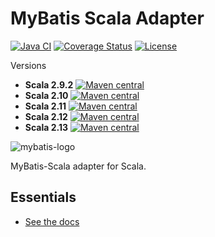 MyBatis Scala Adapter
=====================

[![Java CI](https://github.com/mybatis/scala/workflows/Java%20CI/badge.svg)](https://github.com/mybatis/scala/actions/workflows/ci.yaml)
[![Coverage Status](https://coveralls.io/repos/mybatis/scala/badge.svg?branch=master&service=github)](https://coveralls.io/github/mybatis/scala?branch=master)
[![License](http://img.shields.io/:license-apache-brightgreen.svg)](http://www.apache.org/licenses/LICENSE-2.0.html)

Versions
* **Scala 2.9.2** [![Maven central](https://maven-badges.herokuapp.com/maven-central/org.mybatis.scala/mybatis-scala-core_2.9.2/badge.svg)](https://maven-badges.herokuapp.com/maven-central/org.mybatis.scala/mybatis-scala-core_2.9.2)
* **Scala 2.10** [![Maven central](https://maven-badges.herokuapp.com/maven-central/org.mybatis.scala/mybatis-scala-core_2.10/badge.svg)](https://maven-badges.herokuapp.com/maven-central/org.mybatis.scala/mybatis-scala-core_2.10)
* **Scala 2.11** [![Maven central](https://maven-badges.herokuapp.com/maven-central/org.mybatis.scala/mybatis-scala-core_2.11/badge.svg)](https://maven-badges.herokuapp.com/maven-central/org.mybatis.scala/mybatis-scala-core_2.11)
* **Scala 2.12** [![Maven central](https://maven-badges.herokuapp.com/maven-central/org.mybatis.scala/mybatis-scala-core_2.12/badge.svg)](https://maven-badges.herokuapp.com/maven-central/org.mybatis.scala/mybatis-scala-core_2.12)
* **Scala 2.13** [![Maven central](https://maven-badges.herokuapp.com/maven-central/org.mybatis.scala/mybatis-scala-core_2.13/badge.svg)](https://maven-badges.herokuapp.com/maven-central/org.mybatis.scala/mybatis-scala-core_2.13)

![mybatis-logo](http://mybatis.github.io/images/mybatis-logo.png)

MyBatis-Scala adapter for Scala.

Essentials
----------

* [See the docs](http://mybatis.github.io/scala/)
